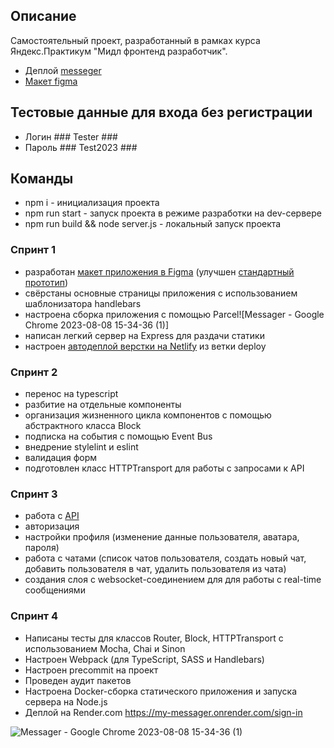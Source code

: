 
## Описание

Самостоятельный проект, разработанный в рамках курса Яндекс.Практикум "Мидл фронтенд разработчик". 

- Деплой [messeger](https://my-messager.onrender.com)
- [Макет figma](https://www.figma.com/file/bb2uxusIP7DzcWLj5qITnJ/Chat_external_link-(Copy)?node-id=0%3A1&t=BECpoojdFInoPUYE-1)

## Тестовые данные для входа без регистрации
- Логин ### Tester ###
- Пароль ### Test2023 ###

## Команды

- npm i - инициализация проекта
- npm run start - запуск проекта в режиме разработки на dev-сервере
- npm run build && node server.js - локальный запуск проекта 

### Спринт 1 
- разработан [макет приложения в Figma](https://www.figma.com/file/bb2uxusIP7DzcWLj5qITnJ/Chat_external_link-(Copy)?node-id=0%3A1&t=BECpoojdFInoPUYE-1) (улучшен [стандартный прототип](https://www.figma.com/file/jF5fFFzgGOxQeB4CmKWTiE/Chat_external_link?node-id=0%3A1))
- свёрстаны основные страницы приложения с использованием шаблонизатора handlebars
- настроена сборка приложения с помощью Parcel![Messager - Google Chrome 2023-08-08 15-34-36 (1)]
- написан легкий сервер на Express для раздачи статики 
- настроен [автодеплой верстки на Netlify](https://63c0419acf5bc33db6300d3c--glowing-crisp-5ef741.netlify.app/) из ветки deploy

### Спринт 2 
- перенос на typescript
- разбитие на отдельные компоненты
- организация жизненного цикла компонентов с помощью абстрактного класса Block
- подписка на события с помощью Event Bus
- внедрение stylelint и eslint
- валидация форм
- подготовлен класс HTTPTransport для работы с запросами к API

### Спринт 3
- работа с [API](https://ya-praktikum.tech/api/v2/swagger/#/) 
- авторизация
- настройки профиля (изменение данные пользователя, аватара, пароля)
- работа с чатами (список чатов пользователя, создать новый чат, добавить пользователя в чат, удалить пользователя из чата)
- создания слоя с websocket-соединением для для работы с real-time сообщениями

### Спринт 4
- Напиcаны тесты для классов Router, Block, HTTPTransport с использованием  Mocha, Chai и Sinon
- Настроен Webpack (для TypeScript, SASS и Handlebars)
- Настроен precommit на проект
- Проведен аудит пакетов
- Настроена Docker-сборка статического приложения и запуска сервера на Node.js
- Деплой на Render.com https://my-messager.onrender.com/sign-in

![Messager - Google Chrome 2023-08-08 15-34-36 (1)](https://github.com/Vakulina/middle.messenger.praktikum.yandex/assets/80524794/45f55a54-480d-4172-ab1b-d9e9d0dbba1c)
